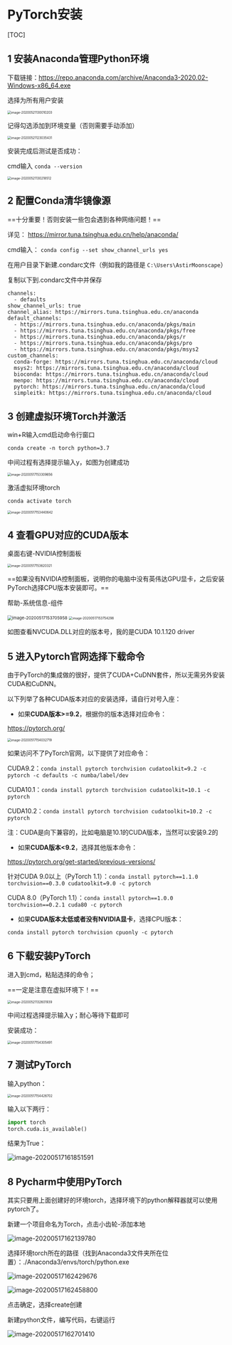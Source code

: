 # PyTorch安装

[TOC]

## 1 安装Anaconda管理Python环境

下载链接：https://repo.anaconda.com/archive/Anaconda3-2020.02-Windows-x86_64.exe

选择为所有用户安装

<img src="C:\Users\AstirMoonscape\AppData\Roaming\Typora\typora-user-images\image-20200521130010203.png" alt="image-20200521130010203" style="zoom:50%;" />

记得勾选添加到环境变量（否则需要手动添加）

<img src="C:\Users\AstirMoonscape\AppData\Roaming\Typora\typora-user-images\image-20200521123035431.png" alt="image-20200521123035431" style="zoom: 50%;" />

安装完成后测试是否成功：

cmd输入 `conda --version`

<img src="C:\Users\AstirMoonscape\AppData\Roaming\Typora\typora-user-images\image-20200521130218512.png" alt="image-20200521130218512" style="zoom:50%;" />



## 2 配置Conda清华镜像源

==十分重要！否则安装一些包会遇到各种网络问题！==

详见： https://mirror.tuna.tsinghua.edu.cn/help/anaconda/

cmd输入： `conda config --set show_channel_urls yes`

在用户目录下新建.condarc文件（例如我的路径是 `C:\Users\AstirMoonscape`）

复制以下到.condarc文件中并保存

```
channels:
  - defaults
show_channel_urls: true
channel_alias: https://mirrors.tuna.tsinghua.edu.cn/anaconda
default_channels:
  - https://mirrors.tuna.tsinghua.edu.cn/anaconda/pkgs/main
  - https://mirrors.tuna.tsinghua.edu.cn/anaconda/pkgs/free
  - https://mirrors.tuna.tsinghua.edu.cn/anaconda/pkgs/r
  - https://mirrors.tuna.tsinghua.edu.cn/anaconda/pkgs/pro
  - https://mirrors.tuna.tsinghua.edu.cn/anaconda/pkgs/msys2
custom_channels:
  conda-forge: https://mirrors.tuna.tsinghua.edu.cn/anaconda/cloud
  msys2: https://mirrors.tuna.tsinghua.edu.cn/anaconda/cloud
  bioconda: https://mirrors.tuna.tsinghua.edu.cn/anaconda/cloud
  menpo: https://mirrors.tuna.tsinghua.edu.cn/anaconda/cloud
  pytorch: https://mirrors.tuna.tsinghua.edu.cn/anaconda/cloud
  simpleitk: https://mirrors.tuna.tsinghua.edu.cn/anaconda/cloud
```

## 3 创建虚拟环境Torch并激活

win+R输入cmd启动命令行窗口

```shell
conda create -n torch python=3.7
```

中间过程有选择提示输入y，如图为创建成功

<img src="C:\Users\AstirMoonscape\AppData\Roaming\Typora\typora-user-images\image-20200517153309656.png" alt="image-20200517153309656" style="zoom:50%;" />

激活虚拟环境torch

```shell
conda activate torch
```

<img src="C:\Users\AstirMoonscape\AppData\Roaming\Typora\typora-user-images\image-20200517153440642.png" alt="image-20200517153440642" style="zoom:50%;" />

## 4 查看GPU对应的CUDA版本

桌面右键-NVIDIA控制面板

<img src="C:\Users\AstirMoonscape\AppData\Roaming\Typora\typora-user-images\image-20200517153620321.png" alt="image-20200517153620321" style="zoom:50%;" />

==如果没有NVIDIA控制面板，说明你的电脑中没有英伟达GPU显卡，之后安装PyTorch选择CPU版本安装即可。==

帮助-系统信息-组件

<img src="C:\Users\AstirMoonscape\AppData\Roaming\Typora\typora-user-images\image-20200517153705958.png" alt="image-20200517153705958" style="zoom:67%;" />

<img src="C:\Users\AstirMoonscape\AppData\Roaming\Typora\typora-user-images\image-20200517153754298.png" alt="image-20200517153754298" style="zoom:50%;" />

如图查看NVCUDA.DLL对应的版本号，我的是CUDA 10.1.120 driver

## 5 进入Pytorch官网选择下载命令

由于PyTorch的集成做的很好，提供了CUDA+CuDNN套件，所以无需另外安装CUDA和CuDNN。

以下列举了各种CUDA版本对应的安装选择，请自行对号入座：

* 如果**CUDA版本>=9.2**，根据你的版本选择对应命令：

https://pytorch.org/

<img src="C:\Users\AstirMoonscape\AppData\Roaming\Typora\typora-user-images\image-20200517154032719.png" alt="image-20200517154032719" style="zoom:50%;" />

如果访问不了PyTorch官网，以下提供了对应命令：

CUDA9.2：`conda install pytorch torchvision cudatoolkit=9.2 -c pytorch -c defaults -c numba/label/dev`

CUDA10.1：`conda install pytorch torchvision cudatoolkit=10.1 -c pytorch`

CUDA10.2：`conda install pytorch torchvision cudatoolkit=10.2 -c pytorch`

注：CUDA是向下兼容的，比如电脑是10.1的CUDA版本，当然可以安装9.2的



* 如果**CUDA版本<9.2**，选择其他版本命令：

https://pytorch.org/get-started/previous-versions/

针对CUDA 9.0以上（PyTorch 1.1）：`conda install pytorch==1.1.0 torchvision==0.3.0 cudatoolkit=9.0 -c pytorch`

CUDA 8.0（PyTorch 1.1）：`conda install pytorch==1.0.0 torchvision==0.2.1 cuda80 -c pytorch`



* 如果**CUDA版本太低或者没有NVIDIA显卡**，选择CPU版本：

`conda install pytorch torchvision cpuonly -c pytorch`

## 6 下载安装PyTorch

进入到cmd，粘贴选择的命令；

==一定是注意在虚拟环境下！==

<img src="C:\Users\AstirMoonscape\AppData\Roaming\Typora\typora-user-images\image-20200521132601939.png" alt="image-20200521132601939" style="zoom:50%;" />



中间过程选择提示输入y；耐心等待下载即可

安装成功：

<img src="C:\Users\AstirMoonscape\AppData\Roaming\Typora\typora-user-images\image-20200517154305491.png" alt="image-20200517154305491" style="zoom:50%;" />

## 7 测试PyTorch

输入python：

<img src="C:\Users\AstirMoonscape\AppData\Roaming\Typora\typora-user-images\image-20200517154426702.png" alt="image-20200517154426702" style="zoom:50%;" />

输入以下两行：

```python
import torch
torch.cuda.is_available()
```

结果为True：

![image-20200517161851591](C:\Users\AstirMoonscape\AppData\Roaming\Typora\typora-user-images\image-20200517161851591.png)



## 8 Pycharm中使用PyTorch

其实只要用上面创建好的环境torch，选择环境下的python解释器就可以使用pytorch了。

新建一个项目命名为Torch，点击小齿轮-添加本地

![image-20200517162139780](C:\Users\AstirMoonscape\AppData\Roaming\Typora\typora-user-images\image-20200517162139780.png)

选择环境torch所在的路径（找到Anaconda3文件夹所在位置）：./Anaconda3/envs/torch/python.exe

![image-20200517162429676](C:\Users\AstirMoonscape\AppData\Roaming\Typora\typora-user-images\image-20200517162429676.png)

![image-20200517162458800](C:\Users\AstirMoonscape\AppData\Roaming\Typora\typora-user-images\image-20200517162458800.png)

点击确定，选择create创建

新建python文件，编写代码，右键运行

![image-20200517162701410](C:\Users\AstirMoonscape\AppData\Roaming\Typora\typora-user-images\image-20200517162701410.png)


